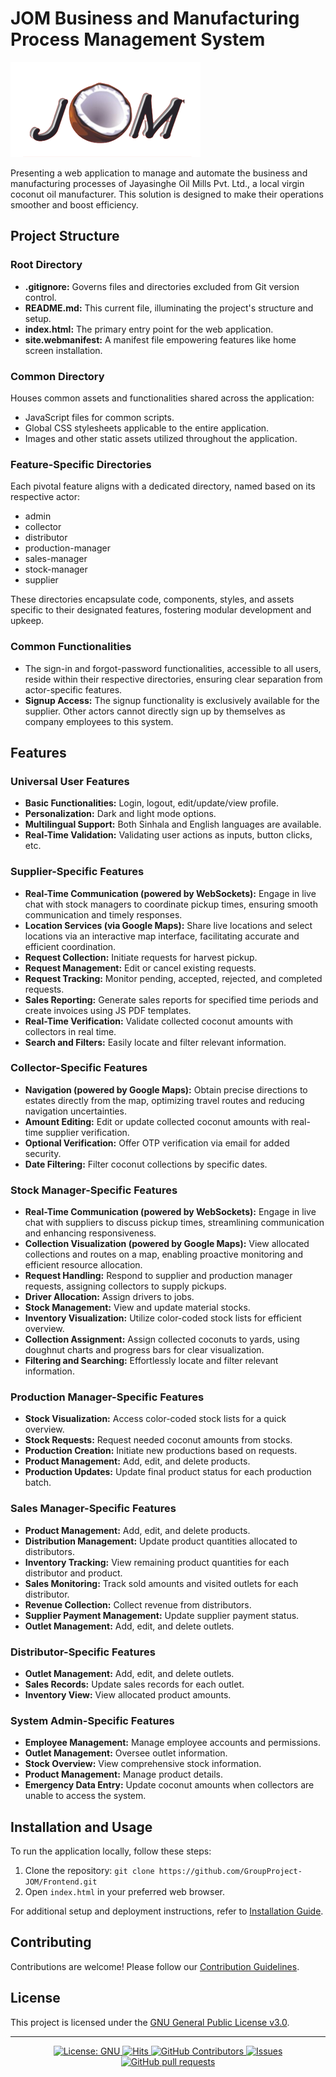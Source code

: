 # JOM Business and Manufacturing Process Management System

![JOM Logo](https://github.com/GroupProject-JOM/Frontend/blob/main/common/JOM%20logo%201.png)

Presenting a web application to manage and automate the business and manufacturing processes of Jayasinghe Oil Mills Pvt. Ltd., a local virgin coconut oil manufacturer. This solution is designed to make their operations smoother and boost efficiency.

## Project Structure

### Root Directory
- **.gitignore:** Governs files and directories excluded from Git version control.
- **README.md:** This current file, illuminating the project's structure and setup.
- **index.html:** The primary entry point for the web application.
- **site.webmanifest:** A manifest file empowering features like home screen installation.

### Common Directory
Houses common assets and functionalities shared across the application:
- JavaScript files for common scripts.
- Global CSS stylesheets applicable to the entire application.
- Images and other static assets utilized throughout the application.

### Feature-Specific Directories
Each pivotal feature aligns with a dedicated directory, named based on its respective actor:
- admin
- collector
- distributor
- production-manager
- sales-manager
- stock-manager
- supplier

These directories encapsulate code, components, styles, and assets specific to their designated features, fostering modular development and upkeep.

### Common Functionalities
- The sign-in and forgot-password functionalities, accessible to all users, reside within their respective directories, ensuring clear separation from actor-specific features.
- **Signup Access:** The signup functionality is exclusively available for the supplier. Other actors cannot directly sign up by themselves as company employees to this system.

## Features

### Universal User Features
- **Basic Functionalities:** Login, logout, edit/update/view profile.
- **Personalization:** Dark and light mode options.
- **Multilingual Support:** Both Sinhala and English languages are available.
- **Real-Time Validation:** Validating user actions as inputs, button clicks, etc.

### Supplier-Specific Features
- **Real-Time Communication (powered by WebSockets):** Engage in live chat with stock managers to coordinate pickup times, ensuring smooth communication and timely responses.
- **Location Services (via Google Maps):** Share live locations and select locations via an interactive map interface, facilitating accurate and efficient coordination.
- **Request Collection:** Initiate requests for harvest pickup.
- **Request Management:** Edit or cancel existing requests.
- **Request Tracking:** Monitor pending, accepted, rejected, and completed requests.
- **Sales Reporting:** Generate sales reports for specified time periods and create invoices using JS PDF templates.
- **Real-Time Verification:** Validate collected coconut amounts with collectors in real time.
- **Search and Filters:** Easily locate and filter relevant information.

### Collector-Specific Features
- **Navigation (powered by Google Maps):** Obtain precise directions to estates directly from the map, optimizing travel routes and reducing navigation uncertainties.
- **Amount Editing:** Edit or update collected coconut amounts with real-time supplier verification.
- **Optional Verification:** Offer OTP verification via email for added security.
- **Date Filtering:** Filter coconut collections by specific dates.

### Stock Manager-Specific Features
- **Real-Time Communication (powered by WebSockets):** Engage in live chat with suppliers to discuss pickup times, streamlining communication and enhancing responsiveness.
- **Collection Visualization (powered by Google Maps):** View allocated collections and routes on a map, enabling proactive monitoring and efficient resource allocation.
- **Request Handling:** Respond to supplier and production manager requests, assigning collectors to supply pickups.
- **Driver Allocation:** Assign drivers to jobs.
- **Stock Management:** View and update material stocks.
- **Inventory Visualization:** Utilize color-coded stock lists for efficient overview.
- **Collection Assignment:** Assign collected coconuts to yards, using doughnut charts and progress bars for clear visualization.
- **Filtering and Searching:** Effortlessly locate and filter relevant information.

### Production Manager-Specific Features
- **Stock Visualization:** Access color-coded stock lists for a quick overview.
- **Stock Requests:** Request needed coconut amounts from stocks.
- **Production Creation:** Initiate new productions based on requests.
- **Product Management:** Add, edit, and delete products.
- **Production Updates:** Update final product status for each production batch.

### Sales Manager-Specific Features
- **Product Management:** Add, edit, and delete products.
- **Distribution Management:** Update product quantities allocated to distributors.
- **Inventory Tracking:** View remaining product quantities for each distributor and product.
- **Sales Monitoring:** Track sold amounts and visited outlets for each distributor.
- **Revenue Collection:** Collect revenue from distributors.
- **Supplier Payment Management:** Update supplier payment status.
- **Outlet Management:** Add, edit, and delete outlets.

### Distributor-Specific Features
- **Outlet Management:** Add, edit, and delete outlets.
- **Sales Records:** Update sales records for each outlet.
- **Inventory View:** View allocated product amounts.

### System Admin-Specific Features
- **Employee Management:** Manage employee accounts and permissions.
- **Outlet Management:** Oversee outlet information.
- **Stock Overview:** View comprehensive stock information.
- **Product Management:** Manage product details.
- **Emergency Data Entry:** Update coconut amounts when collectors are unable to access the system.

## Installation and Usage

To run the application locally, follow these steps:

1. Clone the repository: `git clone https://github.com/GroupProject-JOM/Frontend.git`
2. Open `index.html` in your preferred web browser.

For additional setup and deployment instructions, refer to [Installation Guide](path/to/installation/guide.md).

## Contributing

Contributions are welcome! Please follow our [Contribution Guidelines](path/to/contribution/guide.md).

## License

This project is licensed under the [GNU General Public License v3.0](LICENSE).

---


<p align="center">
    <a href="https://github.com/GroupProject-JOM/Frontend/blob/main/LICENSE">
      <img alt="License: GNU" src="https://img.shields.io/badge/License-GPLv3-blue.svg">
   </a>
    <a href="https://github.com/GroupProject-JOM/Frontend">
      <img alt="Hits" src="https://hits.sh/github.com/GroupProject-JOM/Frontend.svg?label=Views"/>
    </a>
    <a href="https://github.com/GroupProject-JOM/Frontend/graphs/contributors">
      <img alt="GitHub Contributors" src="https://img.shields.io/github/contributors/GroupProject-JOM/Frontend" />
    </a>
    <a href="https://github.com/GroupProject-JOM/Frontend/issues">
      <img alt="Issues" src="https://img.shields.io/github/issues/GroupProject-JOM/Frontend?color=0088ff" />
    </a>
    <a href="https://github.com/GroupProject-JOM/Frontend/pulls">
      <img alt="GitHub pull requests" src="https://img.shields.io/github/issues-pr/GroupProject-JOM/Frontend?color=0088ff" />
    </a>
  </p>
